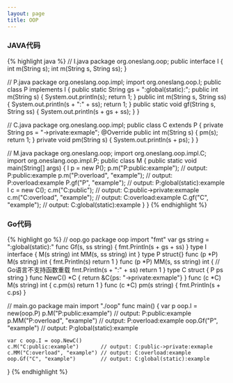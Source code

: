 ```yaml
---
layout: page
title: OOP
---
```


### JAVA代码
{% highlight java %}
// I.java
package org.oneslang.oop;
public interface I {
	int m(String s);
	int m(String s, String ss);
}

// P.java
package org.oneslang.oop.impl;
import org.oneslang.oop.I;
public class P implements I {
	public static String gs = ":global(static):";
	public int m(String s) {
		System.out.println(s);
		return 1;
	}
	public int m(String s, String ss) {
		System.out.println(s + ":" + ss);
		return 1;
	}
	public static void gf(String s, String ss) {
		System.out.println(s + gs + ss);
	}
}

// C.java
package org.oneslang.oop.impl;
public class C extends P {
	private String ps = "->private:exmaple";
	@Override
	public int m(String s) {
		pm(s);
		return 1;
	}
	private void pm(String s) {
		System.out.println(s + ps);
	}
}

// M.java
package org.oneslang.oop;
import org.oneslang.oop.impl.C;
import org.oneslang.oop.impl.P;
public class M {
	public static void main(String[] args) {
		I p = new P();
		p.m("P:public:example");      // output: P:public:example
		p.m("P:overload", "example"); // output: P:overload:example
		P.gf("P", "example");         // output: P:global(static):example
		I c = new C();
		c.m("C:public");              // output: C:public->private:exmaple
		c.m("C:overload", "example"); // output: C:overload:example
		C.gf("C", "example");         // output: C:global(static):example
	}
}
{% endhighlight %}

### Go代码
{% highlight go %}
// oop.go
package oop
import "fmt"
var gs string = ":global(static):"
func Gf(s, ss string) {
	fmt.Println(s + gs + ss)
}
type I interface {
	M(s string) int
	MM(s, ss string) int
}
type P struct{}
func (p *P) M(s string) int {
	fmt.Println(s)
	return 1
}
func (p *P) MM(s, ss string) int { // Go语言不支持函数重载
	fmt.Println(s + ":" + ss)
	return 1
}
type C struct {
	P
	ps string
}
func NewC() *C {
	return &C{ps: "->private:exmaple"}
}
func (c *C) M(s string) int {
	c.pm(s)
	return 1
}
func (c *C) pm(s string) {
	fmt.Println(s + c.ps)
}

// main.go
package main
import "./oop"
func main() {
	var p oop.I = new(oop.P)
	p.M("P:public:example")       // output: P:public:example
	p.MM("P:overload", "example") // output: P:overload:example
	oop.Gf("P", "example")        // output: P:global(static):example

	var c oop.I = oop.NewC()
	c.M("C:public:example")       // output: C:public->private:exmaple
	c.MM("C:overload", "example") // output: C:overload:example
	oop.Gf("C", "example")        // output: C:global(static):example
}
{% endhighlight %}

